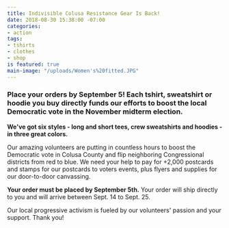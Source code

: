 ```yaml
---
title: Indivisible Colusa Resistance Gear Is Back!
date: 2018-08-30 15:38:00 -07:00
categories:
- action
tags:
- tshirts
- clothes
- shop
is featured: true
main-image: "/uploads/Women's%20fitted.JPG"
---
```


### Place your orders by September 5! Each tshirt, sweatshirt or hoodie you buy directly funds our efforts to boost the local Democratic vote in the November midterm election.

**We've got six styles - long and short tees, crew sweatshirts and hoodies - in three great colors.**

Our amazing volunteers are putting in countless hours to boost the Democratic vote in Colusa County and flip neighboring Congressional districts from red to blue. We need your help to pay for +2,000 postcards and stamps for our postcards to voters events, plus flyers and supplies for our door-to-door canvassing. 

**Your order must be placed by September 5th.** Your order will ship directly to you and will arrive  between Sept. 14 to Sept. 25. 

Our local progressive activism is fueled by our volunteers' passion and your support. Thank you! 